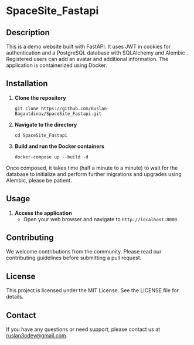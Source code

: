 # SpaceSite_Fastapi

## Description

This is a demo website built with FastAPI. It uses JWT in cookies for authentication and a PostgreSQL database with SQLAlchemy and Alembic . Registered users can add an avatar and additional information. The application is containerized using Docker.

## Installation

1. **Clone the repository**
    ```
    git clone https://github.com/Ruslan-Bagautdinov/SpaceSite_Fastapi.git
    ```

2. **Navigate to the directory**
    ```
    cd SpaceSite_Fastapi
    ```

3. **Build and run the Docker containers**
    ```
    docker-compose up --build -d
    ```
Once composed, it takes time (half a minute to a minute) to wait for the database to initialize and perform further migrations and upgrades using Alembic, please be patient.

## Usage

1. **Access the application**
    - Open your web browser and navigate to `http://localhost:8000`.

## Contributing

We welcome contributions from the community. Please read our contributing guidelines before submitting a pull request.

## License

This project is licensed under the MIT License. See the LICENSE file for details.

## Contact

If you have any questions or need support, please contact us at ruslan3odey@gmail.com.
